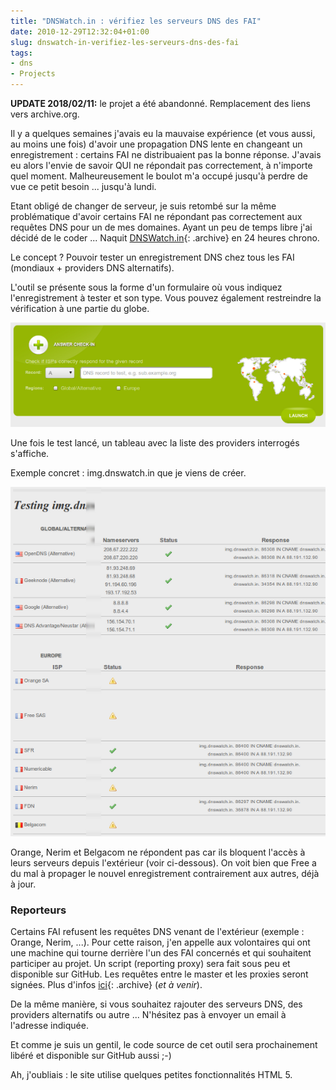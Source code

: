 ```yaml
---
title: "DNSWatch.in : vérifiez les serveurs DNS des FAI"
date: 2010-12-29T12:32:04+01:00
slug: dnswatch-in-verifiez-les-serveurs-dns-des-fai
tags:
- dns
- Projects
---
```


<div class="alert-warn">
   <strong>UPDATE 2018/02/11:</strong> le projet a été abandonné.
   Remplacement des liens vers archive.org.
</div>

Il y a quelques semaines j'avais eu la mauvaise expérience (et vous aussi, au moins une fois) d'avoir une propagation DNS lente en changeant un enregistrement : certains FAI ne distribuaient pas la bonne réponse. J'avais eu alors l'envie de savoir QUI ne répondait pas correctement, à n'importe quel moment. Malheureusement le boulot m'a occupé jusqu'à perdre de vue ce petit besoin ... jusqu'à lundi.

Etant obligé de changer de serveur, je suis retombé sur la même problématique d'avoir certains FAI ne répondant pas correctement aux requêtes DNS pour un de mes domaines. Ayant un peu de temps libre j'ai décidé de le coder ... Naquit [DNSWatch.in](https://web.archive.org/web/20110103033347/http://dnswatch.in:80/){: .archive} en 24 heures chrono.

Le concept ? Pouvoir tester un enregistrement DNS chez tous les FAI (mondiaux + providers DNS alternatifs).

L'outil se présente sous la forme d'un formulaire où vous indiquez l'enregistrement à tester et son type. Vous pouvez également restreindre la vérification à une partie du globe.

![Screenshot](Screenshot-92-11.png)

Une fois le test lancé, un tableau avec la liste des providers interrogés s'affiche.

Exemple concret : img.dnswatch.in que je viens de créer.

![Screenshot](Screenshot-91-2.png)

Orange, Nerim et Belgacom ne répondent pas car ils bloquent l'accès à leurs serveurs depuis l'extérieur (voir ci-dessous). On voit bien que Free a du mal à propager le nouvel enregistrement contrairement aux autres, déjà à jour.

### Reporteurs

Certains FAI refusent les requêtes DNS venant de l'extérieur (exemple : Orange, Nerim, ...). Pour cette raison, j'en appelle aux volontaires qui ont une machine qui tourne derrière l'un des FAI concernés et qui souhaitent participer au projet. Un script (reporting proxy) sera fait sous peu et disponible sur GitHub. Les requêtes entre le master et les proxies seront signées. Plus d'infos [ici](https://web.archive.org/web/20110104113406/http://dnswatch.in:80/info.html){: .archive} (_et à venir_).

De la même manière, si vous souhaitez rajouter des serveurs DNS, des providers alternatifs ou autre ... N'hésitez pas à envoyer un email à l'adresse indiquée.

Et comme je suis un gentil, le code source de cet outil sera prochainement libéré et disponible sur GitHub aussi ;-)

Ah, j'oubliais : le site utilise quelques petites fonctionnalités HTML 5.
